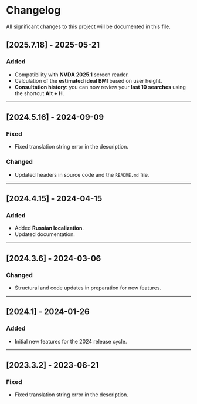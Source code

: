 # Changelog

All significant changes to this project will be documented in this file.

## [2025.7.18] - 2025-05-21

### Added

- Compatibility with **NVDA 2025.1** screen reader.
- Calculation of the **estimated ideal BMI** based on user height.
- **Consultation history**: you can now review your **last 10 searches** using the shortcut **Alt + H**.

---

## [2024.5.16] - 2024-09-09

### Fixed

- Fixed translation string error in the description.

### Changed

- Updated headers in source code and the `README.md` file.

---

## [2024.4.15] - 2024-04-15

### Added

- Added **Russian localization**.
- Updated documentation.

---

## [2024.3.6] - 2024-03-06

### Changed

- Structural and code updates in preparation for new features.

---

## [2024.1] - 2024-01-26

### Added

- Initial new features for the 2024 release cycle.

---

## [2023.3.2] - 2023-06-21

### Fixed

- Fixed translation string error in the description.
